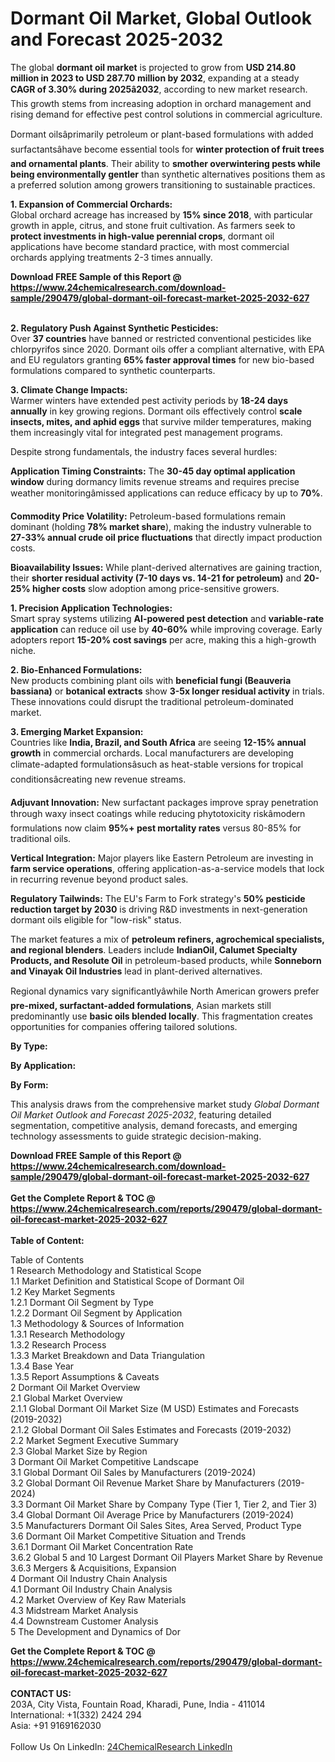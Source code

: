 <h1>Dormant Oil Market, Global Outlook and Forecast 2025-2032</h1><p>The global <strong>dormant oil market</strong> is projected to grow from <strong>USD 214.80 million in 2023 to USD 287.70 million by 2032</strong>, expanding at a steady <strong>CAGR of 3.30% during 2025â2032</strong>, according to new market research. This growth stems from increasing adoption in orchard management and rising demand for effective pest control solutions in commercial agriculture.</p><p>Dormant oilsâprimarily petroleum or plant-based formulations with added surfactantsâhave become essential tools for <strong>winter protection of fruit trees and ornamental plants</strong>. Their ability to <strong>smother overwintering pests while being environmentally gentler</strong> than synthetic alternatives positions them as a preferred solution among growers transitioning to sustainable practices.</p><p><strong>1. Expansion of Commercial Orchards:</strong><br>
Global orchard acreage has increased by <strong>15% since 2018</strong>, with particular growth in apple, citrus, and stone fruit cultivation. As farmers seek to <strong>protect investments in high-value perennial crops</strong>, dormant oil applications have become standard practice, with most commercial orchards applying treatments 2-3 times annually.</p><div><b>Download FREE Sample of this Report @ 
            <a href="https://www.24chemicalresearch.com/download-sample/290479/global-dormant-oil-forecast-market-2025-2032-627">
            https://www.24chemicalresearch.com/download-sample/290479/global-dormant-oil-forecast-market-2025-2032-627</a></b></div><br><p><strong>2. Regulatory Push Against Synthetic Pesticides:</strong><br>
Over <strong>37 countries</strong> have banned or restricted conventional pesticides like chlorpyrifos since 2020. Dormant oils offer a compliant alternative, with EPA and EU regulators granting <strong>65% faster approval times</strong> for new bio-based formulations compared to synthetic counterparts.</p><p><strong>3. Climate Change Impacts:</strong><br>
Warmer winters have extended pest activity periods by <strong>18-24 days annually</strong> in key growing regions. Dormant oils effectively control <strong>scale insects, mites, and aphid eggs</strong> that survive milder temperatures, making them increasingly vital for integrated pest management programs.</p><p>Despite strong fundamentals, the industry faces several hurdles:</p><p><strong>Application Timing Constraints:</strong> The <strong>30-45 day optimal application window</strong> during dormancy limits revenue streams and requires precise weather monitoringâmissed applications can reduce efficacy by up to <strong>70%</strong>.</p><p><strong>Commodity Price Volatility:</strong> Petroleum-based formulations remain dominant (holding <strong>78% market share</strong>), making the industry vulnerable to <strong>27-33% annual crude oil price fluctuations</strong> that directly impact production costs.</p><p><strong>Bioavailability Issues:</strong> While plant-derived alternatives are gaining traction, their <strong>shorter residual activity (7-10 days vs. 14-21 for petroleum)</strong> and <strong>20-25% higher costs</strong> slow adoption among price-sensitive growers.</p><p><strong>1. Precision Application Technologies:</strong><br>
Smart spray systems utilizing <strong>AI-powered pest detection</strong> and <strong>variable-rate application</strong> can reduce oil use by <strong>40-60%</strong> while improving coverage. Early adopters report <strong>15-20% cost savings</strong> per acre, making this a high-growth niche.</p><p><strong>2. Bio-Enhanced Formulations:</strong><br>
New products combining plant oils with <strong>beneficial fungi (Beauveria bassiana)</strong> or <strong>botanical extracts</strong> show <strong>3-5x longer residual activity</strong> in trials. These innovations could disrupt the traditional petroleum-dominated market.</p><p><strong>3. Emerging Market Expansion:</strong><br>
Countries like <strong>India, Brazil, and South Africa</strong> are seeing <strong>12-15% annual growth</strong> in commercial orchards. Local manufacturers are developing climate-adapted formulationsâsuch as heat-stable versions for tropical conditionsâcreating new revenue streams.</p><p><strong>Adjuvant Innovation:</strong> New surfactant packages improve spray penetration through waxy insect coatings while reducing phytotoxicity riskâmodern formulations now claim <strong>95%+ pest mortality rates</strong> versus 80-85% for traditional oils.</p><p><strong>Vertical Integration:</strong> Major players like Eastern Petroleum are investing in <strong>farm service operations</strong>, offering application-as-a-service models that lock in recurring revenue beyond product sales.</p><p><strong>Regulatory Tailwinds:</strong> The EU's Farm to Fork strategy's <strong>50% pesticide reduction target by 2030</strong> is driving R&amp;D investments in next-generation dormant oils eligible for "low-risk" status.</p><p>The market features a mix of <strong>petroleum refiners, agrochemical specialists, and regional blenders</strong>. Leaders include <strong>IndianOil, Calumet Specialty Products, and Resolute Oil</strong> in petroleum-based products, while <strong>Sonneborn and Vinayak Oil Industries</strong> lead in plant-derived alternatives.</p><p>Regional dynamics vary significantlyâwhile North American growers prefer <strong>pre-mixed, surfactant-added formulations</strong>, Asian markets still predominantly use <strong>basic oils blended locally</strong>. This fragmentation creates opportunities for companies offering tailored solutions.</p><p><strong>By Type:</strong></p><p><strong>By Application:</strong></p><p><strong>By Form:</strong></p><p>This analysis draws from the comprehensive market study <em>Global Dormant Oil Market Outlook and Forecast 2025-2032</em>, featuring detailed segmentation, competitive analysis, demand forecasts, and emerging technology assessments to guide strategic decision-making.</p><div><b>Download FREE Sample of this Report @ 
            <a href="https://www.24chemicalresearch.com/download-sample/290479/global-dormant-oil-forecast-market-2025-2032-627">
            https://www.24chemicalresearch.com/download-sample/290479/global-dormant-oil-forecast-market-2025-2032-627</a></b></div><br><div><b>Get the Complete Report & TOC @ 
            <a href="https://www.24chemicalresearch.com/reports/290479/global-dormant-oil-forecast-market-2025-2032-627">
            https://www.24chemicalresearch.com/reports/290479/global-dormant-oil-forecast-market-2025-2032-627</a></b></div><br>
            <b>Table of Content:</b><p>Table of Contents<br />
1 Research Methodology and Statistical Scope<br />
1.1 Market Definition and Statistical Scope of Dormant Oil<br />
1.2 Key Market Segments<br />
1.2.1 Dormant Oil Segment by Type<br />
1.2.2 Dormant Oil Segment by Application<br />
1.3 Methodology & Sources of Information<br />
1.3.1 Research Methodology<br />
1.3.2 Research Process<br />
1.3.3 Market Breakdown and Data Triangulation<br />
1.3.4 Base Year<br />
1.3.5 Report Assumptions & Caveats<br />
2 Dormant Oil Market Overview<br />
2.1 Global Market Overview<br />
2.1.1 Global Dormant Oil Market Size (M USD) Estimates and Forecasts (2019-2032)<br />
2.1.2 Global Dormant Oil Sales Estimates and Forecasts (2019-2032)<br />
2.2 Market Segment Executive Summary<br />
2.3 Global Market Size by Region<br />
3 Dormant Oil Market Competitive Landscape<br />
3.1 Global Dormant Oil Sales by Manufacturers (2019-2024)<br />
3.2 Global Dormant Oil Revenue Market Share by Manufacturers (2019-2024)<br />
3.3 Dormant Oil Market Share by Company Type (Tier 1, Tier 2, and Tier 3)<br />
3.4 Global Dormant Oil Average Price by Manufacturers (2019-2024)<br />
3.5 Manufacturers Dormant Oil Sales Sites, Area Served, Product Type<br />
3.6 Dormant Oil Market Competitive Situation and Trends<br />
3.6.1 Dormant Oil Market Concentration Rate<br />
3.6.2 Global 5 and 10 Largest Dormant Oil Players Market Share by Revenue<br />
3.6.3 Mergers & Acquisitions, Expansion<br />
4 Dormant Oil Industry Chain Analysis<br />
4.1 Dormant Oil Industry Chain Analysis<br />
4.2 Market Overview of Key Raw Materials<br />
4.3 Midstream Market Analysis<br />
4.4 Downstream Customer Analysis<br />
5 The Development and Dynamics of Dor</p><div><b>Get the Complete Report & TOC @ 
            <a href="https://www.24chemicalresearch.com/reports/290479/global-dormant-oil-forecast-market-2025-2032-627">
            https://www.24chemicalresearch.com/reports/290479/global-dormant-oil-forecast-market-2025-2032-627</a></b></div><br><b>CONTACT US:</b><br>
            203A, City Vista, Fountain Road, Kharadi, Pune, India - 411014<br>
            International: +1(332) 2424 294<br>
            Asia: +91 9169162030 <br><br>
            Follow Us On LinkedIn: <a href="https://www.linkedin.com/company/24chemicalresearch/">24ChemicalResearch LinkedIn</a>